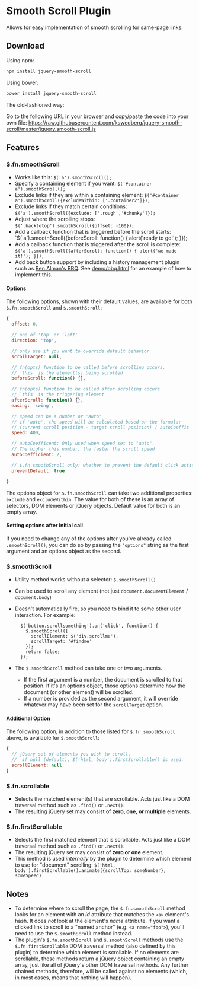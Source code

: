 # Smooth Scroll Plugin

Allows for easy implementation of smooth scrolling for same-page links.

## Download

Using npm:

```bash
npm install jquery-smooth-scroll
```

Using bower:

```bash
bower install jquery-smooth-scroll
```

The old-fashioned way:

Go to the following URL in your browser and copy/paste the code into your own file:
https://raw.githubusercontent.com/kswedberg/jquery-smooth-scroll/master/jquery.smooth-scroll.js

## Features

### $.fn.smoothScroll

* Works like this: `$('a').smoothScroll();`
* Specify a containing element if you want: `$('#container a').smoothScroll();`
* Exclude links if they are within a containing element: `$('#container a').smoothScroll({excludeWithin: ['.container2']});`
* Exclude links if they match certain conditions: `$('a').smoothScroll({exclude: ['.rough','#chunky']});`
* Adjust where the scrolling stops: `$('.backtotop').smoothScroll({offset: -100});`
* Add a callback function that is triggered before the scroll starts: `$('a').smoothScroll({beforeScroll: function() { alert('ready to go!'); }});
* Add a callback function that is triggered after the scroll is complete: `$('a').smoothScroll({afterScroll: function() { alert('we made it!'); }});`
* Add back button support by including a history management plugin such as [Ben Alman's BBQ](http://benalman.com/code/projects/jquery-bbq/docs/files/jquery-ba-bbq-js.html). See [demo/bbq.html](demo/bbq.html) for an example of how to implement this.


#### Options

The following options, shown with their default values, are available for both `$.fn.smoothScroll` and `$.smoothScroll`:

```javascript
{
  offset: 0,

  // one of 'top' or 'left'
  direction: 'top',

  // only use if you want to override default behavior
  scrollTarget: null,

  // fn(opts) function to be called before scrolling occurs.
  // `this` is the element(s) being scrolled
  beforeScroll: function() {},

  // fn(opts) function to be called after scrolling occurs.
  // `this` is the triggering element
  afterScroll: function() {},
  easing: 'swing',

  // speed can be a number or 'auto'
  // if 'auto', the speed will be calculated based on the formula:
  // (current scroll position - target scroll position) / autoCoeffic
  speed: 400,

  // autoCoefficent: Only used when speed set to "auto".
  // The higher this number, the faster the scroll speed
  autoCoefficient: 2,

  // $.fn.smoothScroll only: whether to prevent the default click action
  preventDefault: true

}
```

The options object for `$.fn.smoothScroll` can take two additional properties:
`exclude` and `excludeWithin`. The value for both of these is an array of
selectors, DOM elements or jQuery objects. Default value for both is an
empty array.

#### Setting options after initial call

If you need to change any of the options after you've already called `.smoothScroll()`,
you can do so by passing the `"options"` string as the first argument and an
options object as the second.

### $.smoothScroll

* Utility method works without a selector: `$.smoothScroll()`
* Can be used to scroll any element (not just `document.documentElement` /
  `document.body`)
* Doesn't automatically fire, so you need to bind it to some other user
  interaction. For example:

        $('button.scrollsomething').on('click', function() {
          $.smoothScroll({
            scrollElement: $('div.scrollme'),
            scrollTarget: '#findme'
          });
          return false;
        });

* The `$.smoothScroll` method can take one or two arguments.
    * If the first argument is a number, the document is scrolled to that
    position. If it's an options object, those options determine how the
    document (or other element) will be scrolled.
    * If a number is provided as the second argument, it will override whatever may have been set for the `scrollTarget` option.

#### Additional Option
The following option, in addition to those listed for `$.fn.smoothScroll` above, is available
for `$.smoothScroll`:

```javascript
{
  // jQuery set of elements you wish to scroll.
  //  if null (default), $('html, body').firstScrollable() is used.
  scrollElement: null
}
```

### $.fn.scrollable

* Selects the matched element(s) that are scrollable. Acts just like a
  DOM traversal method such as `.find()` or `.next()`.
* The resulting jQuery set may consist of **zero, one, or multiple**
  elements.

### $.fn.firstScrollable

* Selects the first matched element that is scrollable. Acts just like a
  DOM traversal method such as `.find()` or `.next()`.
* The resulting jQuery set may consist of **zero or one** element.
* This method is used *internally* by the plugin to determine which element
  to use for "document" scrolling:
  `$('html, body').firstScrollable().animate({scrollTop: someNumber},
  someSpeed)`

## Notes

* To determine where to scroll the page, the `$.fn.smoothScroll` method looks
for an element with an _id_ attribute that matches the `<a>` element's hash.
It does _not_ look at the element's _name_ attribute. If you want a clicked link
to scroll to a "named anchor" (e.g. `<a name="foo">`), you'll need to use the
`$.smoothScroll` method instead.
* The plugin's `$.fn.smoothScroll` and `$.smoothScroll` methods use the
`$.fn.firstScrollable` DOM traversal method (also defined by this plugin)
to determine which element is scrollable. If no elements are scrollable,
these methods return a jQuery object containing an empty array, just like
all of jQuery's other DOM traversal methods. Any further chained methods,
therefore, will be called against no elements (which, in most cases,
means that nothing will happen).
